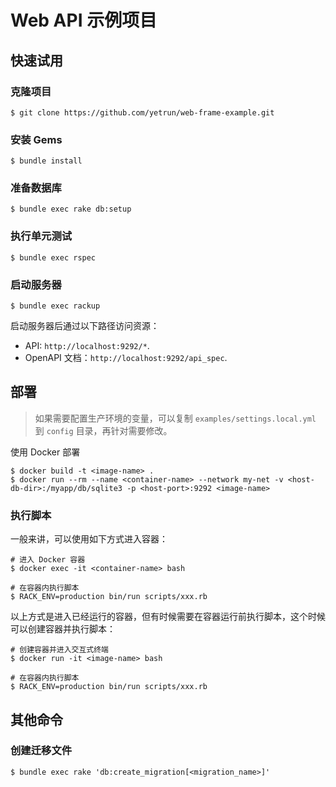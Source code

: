 # Web API 示例项目

## 快速试用

### 克隆项目

    $ git clone https://github.com/yetrun/web-frame-example.git

### 安装 Gems

    $ bundle install

### 准备数据库

    $ bundle exec rake db:setup

### 执行单元测试

    $ bundle exec rspec

### 启动服务器

    $ bundle exec rackup

启动服务器后通过以下路径访问资源：

- API: `http://localhost:9292/*`.
- OpenAPI 文档：`http://localhost:9292/api_spec`.

## 部署

> 如果需要配置生产环境的变量，可以复制 `examples/settings.local.yml` 到 `config` 目录，再针对需要修改。

使用 Docker 部署

    $ docker build -t <image-name> .
    $ docker run --rm --name <container-name> --network my-net -v <host-db-dir>:/myapp/db/sqlite3 -p <host-port>:9292 <image-name>

### 执行脚本

一般来讲，可以使用如下方式进入容器：

    # 进入 Docker 容器
    $ docker exec -it <container-name> bash
    
    # 在容器内执行脚本
    $ RACK_ENV=production bin/run scripts/xxx.rb

以上方式是进入已经运行的容器，但有时候需要在容器运行前执行脚本，这个时候可以创建容器并执行脚本：

    # 创建容器并进入交互式终端
    $ docker run -it <image-name> bash
    
    # 在容器内执行脚本
    $ RACK_ENV=production bin/run scripts/xxx.rb

## 其他命令

### 创建迁移文件

    $ bundle exec rake 'db:create_migration[<migration_name>]'
